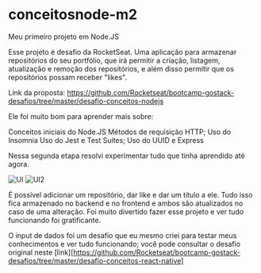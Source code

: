 # conceitosnode-m2
Meu primeiro projeto em Node.JS

Esse projeto é desafio da RocketSeat. Uma aplicação para armazenar repositórios do seu portfólio, que irá permitir a criação, listagem, atualização e remoção dos repositórios, e além disso permitir que os repositórios possam receber "likes".

Link da proposta: https://github.com/Rocketseat/bootcamp-gostack-desafios/tree/master/desafio-conceitos-nodejs

Ele foi muito bom para aprender mais sobre:

Conceitos iniciais do Node.JS
Métodos de requisição HTTP;
Uso do Insomnia
Uso do Jest e Test Suites;
Uso do UUID e Express

Nessa segunda etapa resolvi experimentar tudo que tinha aprendido até agora. 

![UI](https://user-images.githubusercontent.com/62355596/82506403-b7bfe080-9acd-11ea-9f96-0a6e558a3c77.png)
![UI2](https://user-images.githubusercontent.com/62355596/82506409-b989a400-9acd-11ea-8cbd-eced6497239c.png)

É possível adicionar um repositório, dar like e dar um título a ele. Tudo isso fica armazenado no backend e no frontend e ambos são atualizados no caso de uma alteração. Foi muito divertido fazer esse projeto e ver tudo funcionando foi gratificante.

O input de dados foi um desafio que eu mesmo criei para testar meus conhecimentos e ver tudo funcionando; você pode consultar o desafio original neste [link][https://github.com/Rocketseat/bootcamp-gostack-desafios/tree/master/desafio-conceitos-react-native] 

